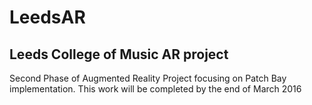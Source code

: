 # LeedsAR
Leeds College of Music AR project
--------------------
Second Phase of Augmented Reality Project focusing on Patch Bay implementation. This work will be completed by the end of March 2016
